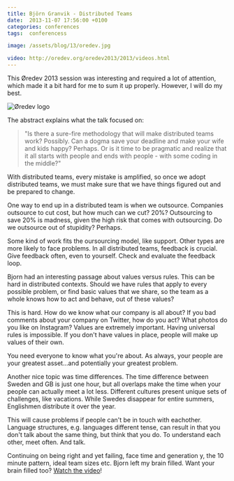 ```yaml
---
title: Björn Granvik - Distributed Teams
date:  2013-11-07 17:56:00 +0100
categories: conferences
tags:  conferencess

image: /assets/blog/13/oredev.jpg

video: http://oredev.org/oredev2013/2013/videos.html
---
```


This Øredev 2013 session was interesting and required a lot of attention, which made it a bit hard for me to sum it up properly. However, I will do my best.

![Øredev logo]({{page.image}})

The abstract explains what the talk focused on:

> "Is there a sure-fire methodology that will make distributed teams work? Possibly. Can a dogma save your deadline and make your wife and kids happy? Perhaps. Or is it time to be pragmatic and realize that it all starts with people and ends with people - with some coding in the middle?"

With distributed teams, every mistake is amplified, so once we adopt distributed teams, we must make sure that we have things figured out and be prepared to change.

One way to end up in a distributed team is when we outsource. Companies outsource to cut cost, but how much can we cut? 20%? Outsourcing to save 20% is madness, given the high risk that comes with outsourcing. Do we outsource out of stupidity? Perhaps.

Some kind of work fits the oursourcing model, like support. Other types are more likely to face problems. In all distributed teams, feedback is crucial. Give feedback often, even to yourself. Check and evaluate the feedback loop.

Bjorn had an interesting passage about values versus rules. This can be hard in distributed contexts. Should we have rules that apply to every possible problem, or find basic values that we share, so the team as a whole knows how to act and behave, out of these values?

This is hard. How do we know what our company is all about? If you bad comments about your company on Twitter, how do you act?  What photos do you like on Instagram? Values are extremely important. Having universal rules is impossible. If you don't have values in place, people will make up values of their own.

You need everyone to know what you're about. As always, your people are your greatest asset...and potentially your greatest problem.

Another nice topic was time differences. The time difference between Sweden and GB  is just one hour, but all overlaps make the time when your people can actually meet a lot less. Different cultures present unique sets of challenges, like vacations. While Swedes disappear for entire summers, Englishmen distribute it over the year. 

This will cause problems if people can't be in touch with eachother. Language structures, e.g. languages different tense, can result in that you don't talk about the same thing, but think that you do. To understand each other, meet often. And talk.

Continuing on being right and yet failing, face time and generation y, the 10 minute pattern, ideal team sizes etc. Bjorn left my brain filled. Want your brain filled too? [Watch the video]({{page.video}})!